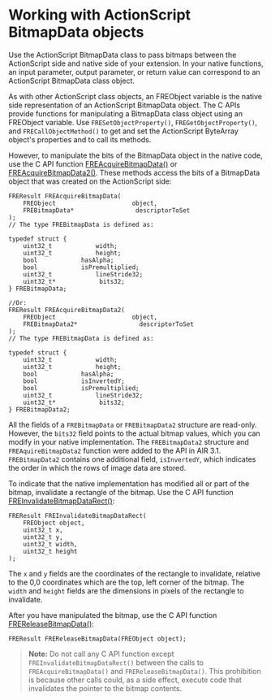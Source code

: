 # Working with ActionScript BitmapData objects

Use the ActionScript BitmapData class to pass bitmaps between the ActionScript
side and native side of your extension. In your native functions, an input
parameter, output parameter, or return value can correspond to an ActionScript
BitmapData class object.

As with other ActionScript class objects, an FREObject variable is the native
side representation of an ActionScript BitmapData object. The C APIs provide
functions for manipulating a BitmapData class object using an FREObject
variable. Use `FRESetObjectProperty()`, `FREGetObjectProperty()`, and
`FRECallObjectMethod()` to get and set the ActionScript ByteArray object's
properties and to call its methods.

However, to manipulate the bits of the BitmapData object in the native code, use
the C API function
[FREAcquireBitmapData()](../../native-c-api-reference/functions-you-use/freacquirebitmapdata.md)
or
[FREAcquireBitmapData2()](../../native-c-api-reference/functions-you-use/freacquirebitmapdata2.md).
These methods access the bits of a BitmapData object that was created on the
ActionScript side:

    FREResult FREAcquireBitmapData(
        FREObject                     object,
        FREBitmapData*                 descriptorToSet
    );
    // The type FREBitmapData is defined as:

    typedef struct {
        uint32_t            width;
        uint32_t            height;
        bool            hasAlpha;
        bool            isPremultiplied;
        uint32_t            lineStride32;
        uint32_t*            bits32;
    } FREBitmapData;

    //Or:
    FREResult FREAcquireBitmapData2(
        FREObject                     object,
        FREBitmapData2*                 descriptorToSet
    );
    // The type FREBitmapData is defined as:

    typedef struct {
        uint32_t            width;
        uint32_t            height;
        bool            hasAlpha;
        bool            isInvertedY;
        bool            isPremultiplied;
        uint32_t            lineStride32;
        uint32_t*            bits32;
    } FREBitmapData2;

All the fields of a `FREBitmapData` or `FREBitmapData2` structure are read-only.
However, the `bits32` field points to the actual bitmap values, which you can
modify in your native implementation. The `FREBitmapData2` structure and
`FREAquireBitmapData2` function were added to the API in AIR 3.1.
`FREBitmapData2` contains one additional field, `isInvertedY`, which indicates
the order in which the rows of image data are stored.

To indicate that the native implementation has modified all or part of the
bitmap, invalidate a rectangle of the bitmap. Use the C API function
[FREInvalidateBitmapDataRect()](../../native-c-api-reference/functions-you-use/freinvalidatebitmapdatarect.md):

    FREResult FREInvalidateBitmapDataRect(
        FREObject object,
        uint32_t x,
        uint32_t y,
        uint32_t width,
        uint32_t height
    );

The `x` and `y` fields are the coordinates of the rectangle to invalidate,
relative to the 0,0 coordinates which are the top, left corner of the bitmap.
The `width` and `height` fields are the dimensions in pixels of the rectangle to
invalidate.

After you have manipulated the bitmap, use the C API function
[FREReleaseBitmapData()](../../native-c-api-reference/functions-you-use/frereleasebitmapdata.md):

    FREResult FREReleaseBitmapData(FREObject object);

> **Note:** Do not call any C API function except
> `FREInvalidateBitmapDataRect()` between the calls to `FREAcquireBitmapData()`
> and `FREReleaseBitmapData()`. This prohibition is because other calls could,
> as a side effect, execute code that invalidates the pointer to the bitmap
> contents.
